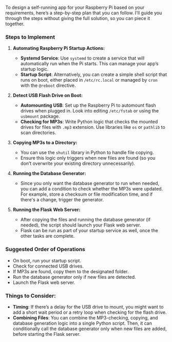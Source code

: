 To design a self-running app for your Raspberry Pi based on your requirements, here’s a step-by-step plan that you can follow. I'll guide you through the steps without giving the full solution, so you can piece it together.

### Steps to Implement

1. **Automating Raspberry Pi Startup Actions:**
   - **Systemd Service**: Use `systemd` to create a service that will automatically run when the Pi starts. This can manage your app’s startup logic.
   - **Startup Script**: Alternatively, you can create a simple shell script that runs on boot, either placed in `/etc/rc.local` or managed by `cron` with the `@reboot` directive.

2. **Detect USB Flash Drive on Boot:**
   - **Automounting USB**: Set up the Raspberry Pi to automount flash drives when plugged in. Look into editing `/etc/fstab` or using the `usbmount` package.
   - **Checking for MP3s**: Write Python logic that checks the mounted drives for files with `.mp3` extension. Use libraries like `os` or `pathlib` to scan directories.

3. **Copying MP3s to a Directory:**
   - You can use the `shutil` library in Python to handle file copying.
   - Ensure this logic only triggers when new files are found (so you don’t overwrite your existing directory unnecessarily).

4. **Running the Database Generator:**
   - Since you only want the database generator to run when needed, you can add a condition to check whether the MP3s were updated. For example, store a checksum or file modification time, and if there's a change, trigger the generator.

5. **Running the Flask Web Server:**
   - After copying the files and running the database generator (if needed), the script should launch your Flask web server.
   - Flask can be run as part of your startup service as well, once the other tasks are complete.

### Suggested Order of Operations
- On boot, run your startup script.
- Check for connected USB drives.
- If MP3s are found, copy them to the designated folder.
- Run the database generator only if new files are detected.
- Launch the Flask web server.

### Things to Consider:
- **Timing**: If there’s a delay for the USB drive to mount, you might want to add a short wait period or a retry loop when checking for the flash drive.
- **Combining Files**: You can combine the MP3-checking, copying, and database generation logic into a single Python script. Then, it can conditionally call the database generator only when new files are added, before starting the Flask server.
